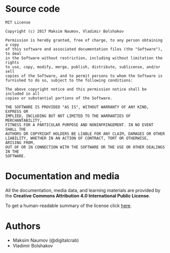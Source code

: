 # Source code

```
MIT License

Copyright (c) 2017 Maksim Naumov, Vladimir Bolshakov

Permission is hereby granted, free of charge, to any person obtaining a copy
of this software and associated documentation files (the "Software"), to deal
in the Software without restriction, including without limitation the rights
to use, copy, modify, merge, publish, distribute, sublicense, and/or sell
copies of the Software, and to permit persons to whom the Software is
furnished to do so, subject to the following conditions:

The above copyright notice and this permission notice shall be included in all
copies or substantial portions of the Software.

THE SOFTWARE IS PROVIDED "AS IS", WITHOUT WARRANTY OF ANY KIND, EXPRESS OR
IMPLIED, INCLUDING BUT NOT LIMITED TO THE WARRANTIES OF MERCHANTABILITY,
FITNESS FOR A PARTICULAR PURPOSE AND NONINFRINGEMENT. IN NO EVENT SHALL THE
AUTHORS OR COPYRIGHT HOLDERS BE LIABLE FOR ANY CLAIM, DAMAGES OR OTHER
LIABILITY, WHETHER IN AN ACTION OF CONTRACT, TORT OR OTHERWISE, ARISING FROM,
OUT OF OR IN CONNECTION WITH THE SOFTWARE OR THE USE OR OTHER DEALINGS IN THE
SOFTWARE.
```

# Documentation and media

All the documentation, media data, and learning materials are provided 
by the **Creative Commons Attribution 4.0 International Public License**.

To get a human-readable summary of the license click [here](http://creativecommons.org/licenses/by/4.0/).

# Authors

- Maksim Naumov (@digitalcrab)
- Vladimir Bolshakov
